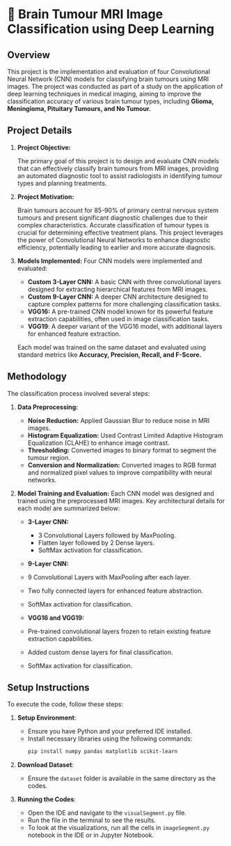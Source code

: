 # 🧠 Brain Tumour MRI Image Classification using Deep Learning
 
## Overview

This project is the implementation and evaluation of four Convolutional Neural Network (CNN) models for classifying brain tumours using MRI images. The project was conducted as part of a study on the application of deep learning techniques in medical imaging, aiming to improve the classification accuracy of various brain tumour types, including **Glioma, Meningioma, Pituitary Tumours, and No Tumour.**

## Project Details 

1. **Project Objective:**

   The primary goal of this project is to design and evaluate CNN models that can effectively classify brain tumours from MRI images, providing an automated diagnostic tool to assist radiologists in identifying tumour types and planning treatments.

2. **Project Motivation:**

   Brain tumours account for 85-90% of primary central nervous system tumours and present significant diagnostic challenges due to their complex characteristics. Accurate classification of tumour types is crucial for determining effective treatment plans. This project leverages the power of Convolutional Neural Networks to enhance diagnostic efficiency, potentially leading to earlier and more accurate diagnosis.

3. **Models Implemented:**
   Four CNN models were implemented and evaluated:
   - **Custom 3-Layer CNN:** A basic CNN with three convolutional layers designed for extracting hierarchical features from MRI images.
   - **Custom 9-Layer CNN:** A deeper CNN architecture designed to capture complex patterns for more challenging classification tasks.
   - **VGG16:** A pre-trained CNN model known for its powerful feature extraction capabilities, often used in image classification tasks.
   - **VGG19**: A deeper variant of the VGG16 model, with additional layers for enhanced feature extraction.

   Each model was trained on the same dataset and evaluated using standard metrics like **Accuracy, Precision, Recall, and F-Score.**

## Methodology

The classification process involved several steps:

1. **Data Preprocessing:**
   - **Noise Reduction:** Applied Gaussian Blur to reduce noise in MRI images.
   - **Histogram Equalization:** Used Contrast Limited Adaptive Histogram Equalization (CLAHE) to enhance image contrast.
   - **Thresholding:** Converted images to binary format to segment the tumour region.
   - **Conversion and Normalization:** Converted images to RGB format and normalized pixel values to improve compatibility with neural networks.

2. **Model Training and Evaluation:**
   Each CNN model was designed and trained using the preprocessed MRI images. Key architectural details for each model are summarized below:
   - **3-Layer CNN:**
     - 3 Convolutional Layers followed by MaxPooling.
     - Flatten layer followed by 2 Dense layers.
     - SoftMax activation for classification.

   - **9-Layer CNN:**
    - 9 Convolutional Layers with MaxPooling after each layer.
    - Two fully connected layers for enhanced feature abstraction.
    - SoftMax activation for classification.
      
   - **VGG16 and VGG19:**
    - Pre-trained convolutional layers frozen to retain existing feature extraction capabilities.
    - Added custom dense layers for final classification.
    - SoftMax activation for classification.
      
## Setup Instructions
To execute the code, follow these steps:
1. **Setup Environment**:
    - Ensure you have Python and your preferred IDE installed.
    - Install necessary libraries using the following commands:
      ```bash
      pip install numpy pandas matplotlib scikit-learn
      ```

2. **Download Dataset**:
    - Ensure the `dataset` folder is available in the same directory as the codes.

3. **Running the Codes**:
    - Open the IDE and navigate to the `visualSegment.py` file.
    - Run the file in the terminal to see the results.
    - To look at the visualizations, run all the cells in `imageSegment.py` notebook in the IDE or in Jupyter Notebook. 
